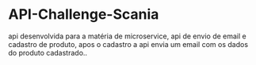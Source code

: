 # API-Challenge-Scania
api desenvolvida para a matéria de microservice, api de envio de email e cadastro de produto, apos o cadastro a api envia um email com os dados do produto cadastrado..

